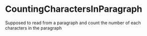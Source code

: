 # CountingCharactersInParagraph
 Supposed to read from a paragraph and count the number of each characters in the paragraph
